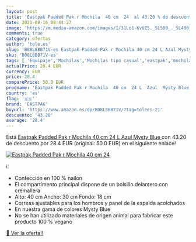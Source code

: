 ```yaml
---
layout: post
title: 'Eastpak Padded Pak r Mochila  40 cm  24  al 43.20 % de descuento'
date: 2021-08-16 08:44:27
image: 'https://m.media-amazon.com/images/I/31Lo1-KvUZS._SL500_._SL400_.jpg'
comments: true
category: ofertas
author: 'tole.es'
slug: 'B08L8BB71V-es Eastpak Padded Pak r Mochila 40 cm 24 L Azul Mysty Blue'
sku: 'B08L8BB71V-es'
tags: [ 'Equipaje','Mochilas','Mochilas tipo casual','eastpak','mochila', ]
actualPrice: 28.4 EUR
currency: EUR
price: 28.4
comparePrice: 50.0 EUR
prodname: 'Eastpak Padded Pak r Mochila  40 cm  24 L  Azul  Mysty Blue '
country: 'es'
flag: '🇪🇸'
brand: 'EASTPAK'
buyurl: 'https://www.amazon.es/dp/B08L8BB71V/?tag=tolees-21'
descuento: '43.20'
average: '28.4'
---
```


Está [Eastpak Padded Pak r Mochila  40 cm  24 L  Azul  Mysty Blue ](https://www.amazon.es/dp/B08L8BB71V/?tag=tolees-21) con 43.20 de descuento por 28.4 EUR (original: 50.0 EUR) en el siguiente enlace!

[![Eastpak Padded Pak r Mochila  40 cm  24 ](https://m.media-amazon.com/images/I/31Lo1-KvUZS._SL500_._SL400_.jpg)](https://www.amazon.es/dp/B08L8BB71V/?tag=tolees-21)

ℹ️:

- Confección en 100 % nailon
- El compartimento principal dispone de un bolsillo delantero con cremallera
- Alto: 40 cm Ancho: 30 cm Fondo: 18 cm
- Correas ajustables para los hombros y panel de la espalda acolchados
- En nuestra gama de colores Mysty Blue
- No se han utilizado materiales de origen animal para fabricar este producto 100 % vegano

[🛒 Ver la oferta!!](https://www.amazon.es/dp/B08L8BB71V/?tag=tolees-21)
